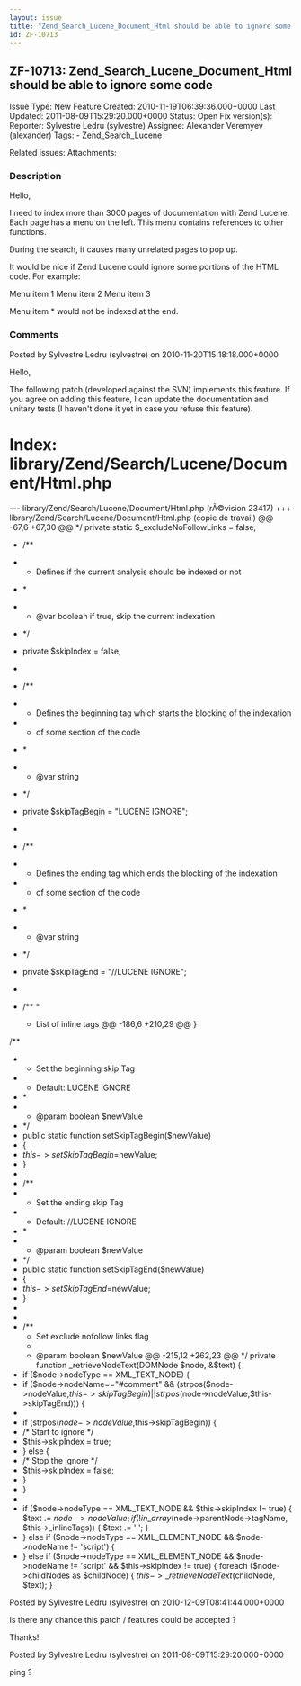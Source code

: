 ```yaml
---
layout: issue
title: "Zend_Search_Lucene_Document_Html should be able to ignore some code"
id: ZF-10713
---
```


ZF-10713: Zend\_Search\_Lucene\_Document\_Html should be able to ignore some code
---------------------------------------------------------------------------------

 Issue Type: New Feature Created: 2010-11-19T06:39:36.000+0000 Last Updated: 2011-08-09T15:29:20.000+0000 Status: Open Fix version(s): 
 Reporter:  Sylvestre Ledru (sylvestre)  Assignee:  Alexander Veremyev (alexander)  Tags: - Zend\_Search\_Lucene
 
 Related issues: 
 Attachments: 
### Description

Hello,

I need to index more than 3000 pages of documentation with Zend Lucene. Each page has a menu on the left. This menu contains references to other functions.

During the search, it causes many unrelated pages to pop up.

It would be nice if Zend Lucene could ignore some portions of the HTML code. For example:

 Menu item 1 Menu item 2 Menu item 3

Menu item \* would not be indexed at the end.

 

 

### Comments

Posted by Sylvestre Ledru (sylvestre) on 2010-11-20T15:18:18.000+0000

Hello,

The following patch (developed against the SVN) implements this feature. If you agree on adding this feature, I can update the documentation and unitary tests (I haven't done it yet in case you refuse this feature).

Index: library/Zend/Search/Lucene/Document/Html.php
===================================================

--- library/Zend/Search/Lucene/Document/Html.php (rÃ©vision 23417) +++ library/Zend/Search/Lucene/Document/Html.php (copie de travail) @@ -67,6 +67,30 @@ \*/ private static $\_excludeNoFollowLinks = false;

- /\*\*
- - Defines if the current analysis should be indexed or not
- \*
- - @var boolean if true, skip the current indexation
- \*/
- private $skipIndex = false;
- 
- /\*\*
- - Defines the beginning tag which starts the blocking of the indexation
- - of some section of the code
- \*
- - @var string
- \*/
- private $skipTagBegin = "LUCENE IGNORE";
- 
- /\*\*
- - Defines the ending tag which ends the blocking of the indexation
- - of some section of the code
- \*
- - @var string
- \*/
- private $skipTagEnd = "//LUCENE IGNORE";
- 
- /\*\* \*


  - List of inline tags @@ -186,6 +210,29 @@ }

/\*\*
- - Set the beginning skip Tag
- - Default: LUCENE IGNORE
- \*
- - @param boolean $newValue
- \*/
- public static function setSkipTagBegin($newValue)
- {
- $this->setSkipTagBegin=$newValue;
- }
- 
- /\*\*
- - Set the ending skip Tag
- - Default: //LUCENE IGNORE
- \*
- - @param boolean $newValue
- \*/
- public static function setSkipTagEnd($newValue)
- {
- $this->setSkipTagEnd=$newValue;
- }
- 
- 
- /\*\* 
  - Set exclude nofollow links flag
  - 
  - @param boolean $newValue @@ -215,12 +262,23 @@ \*/ private function \_retrieveNodeText(DOMNode $node, &$text) {
- if ($node->nodeType == XML\_TEXT\_NODE) {
- if ($node->nodeName=="#comment" && (strpos($node->nodeValue,$this->skipTagBegin) || strpos($node->nodeValue,$this->skipTagEnd))) {
- 
- if (strpos($node->nodeValue,$this->skipTagBegin)) {
- /\* Start to ignore \*/
- $this->skipIndex = true;
- } else {
- /\* Stop the ignore \*/
- $this->skipIndex = false;
- }
- }
- 
- if ($node->nodeType == XML\_TEXT\_NODE && $this->skipIndex != true) { $text .= $node->nodeValue; if(!in\_array($node->parentNode->tagName, $this->\_inlineTags)) { $text .= ' '; }
- } else if ($node->nodeType == XML\_ELEMENT\_NODE && $node->nodeName != 'script') {
- } else if ($node->nodeType == XML\_ELEMENT\_NODE && $node->nodeName != 'script' && $this->skipIndex != true) { foreach ($node->childNodes as $childNode) { $this->\_retrieveNodeText($childNode, $text); }
 


 

Posted by Sylvestre Ledru (sylvestre) on 2010-12-09T08:41:44.000+0000

Is there any chance this patch / features could be accepted ?

Thanks!

 

 

Posted by Sylvestre Ledru (sylvestre) on 2011-08-09T15:29:20.000+0000

ping ?

 

 